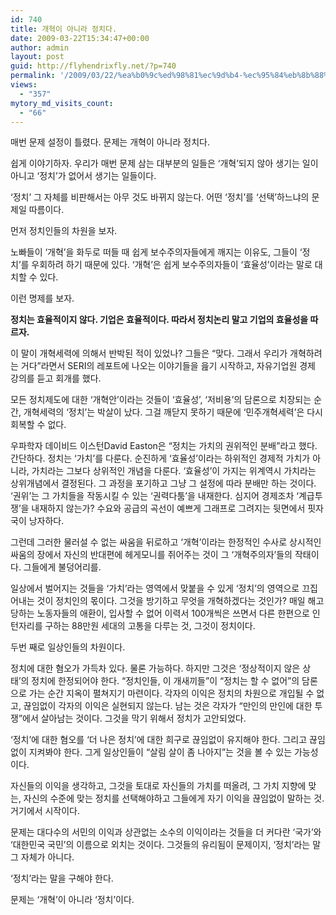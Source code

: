 ```yaml
---
id: 740
title: 개혁이 아니라 정치다.
date: 2009-03-22T15:34:47+00:00
author: admin
layout: post
guid: http://flyhendrixfly.net/?p=740
permalink: '/2009/03/22/%ea%b0%9c%ed%98%81%ec%9d%b4-%ec%95%84%eb%8b%88%eb%9d%bc-%ec%a0%95%ec%b9%98%eb%8b%a4/'
views:
  - "357"
mytory_md_visits_count:
  - "66"
---
```

매번 문제 설정이 틀렸다. 문제는 개혁이 아니라 정치다.

쉽게 이야기하자. 우리가 매번 문제 삼는 대부분의 일들은 &#8216;개혁&#8217;되지 않아 생기는 일이 아니고 &#8216;정치&#8217;가 없어서 생기는 일들이다.

&#8216;정치&#8217; 그 자체를 비판해서는 아무 것도 바뀌지 않는다. 어떤 &#8216;정치&#8217;를 &#8216;선택&#8217;하느냐의 문제일 따름이다.

먼저 정치인들의 차원을 보자.

노빠들이 &#8216;개혁&#8217;을 화두로 떠들 때 쉽게 보수주의자들에게 깨지는 이유도, 그들이 &#8216;정치&#8217;를 우회하려 하기 때문에 있다. &#8216;개혁&#8217;은 쉽게 보수주의자들이 &#8216;효율성&#8217;이라는 말로 대치할 수 있다.

이런 명제를 보자.

<span style="font-weight: bold;">정치는 효율적이지 않다. 기업은 효율적이다. 따라서 정치논리 말고 기업의 효율성을 따르자.</span>

이 말이 개혁세력에 의해서 반박된 적이 있었나? 그들은 &#8220;맞다. 그래서 우리가 개혁하려는 거다&#8221;라면서 SERI의 레포트에 나오는 이야기들을 읊기 시작하고, 자유기업원 경제 강의를 듣고 회개를 했다.

모든 정치제도에 대한 &#8216;개혁안&#8217;이라는 것들이 &#8216;효율성&#8217;, &#8216;저비용&#8217;의 담론으로 치장되는 순간, 개혁세력의 &#8216;정치&#8217;는 박살이 났다. 그걸 깨닫지 못하기 때문에 &#8216;민주개혁세력&#8217;은 다시 회복할 수 없다. 

우파학자 데이비드 이스턴David Easton은 &#8220;정치는 가치의 권위적인 분배&#8221;라고 했다. 간단하다. 정치는 &#8216;가치&#8217;를 다룬다. 순진하게 &#8216;효율성&#8217;이라는 하위적인 경제적 가치가 아니라, 가치라는 그보다 상위적인 개념을 다룬다. &#8216;효율성&#8217;이 가지는 위계역시 가치라는 상위개념에서 결정된다. 그 과정을 포기하고 그냥 그 설정에 따라 분배만 하는 것이다. &#8216;권위&#8217;는 그 가치들을 작동시킬 수 있는 &#8216;권력다툼&#8217;을 내재한다. 심지어 경제조차 &#8216;계급투쟁&#8217;을 내재하지 않는가? 수요와 공급의 곡선이 예쁘게 그래프로 그려지는 뒷면에서 핏자국이 낭자하다.

그런데 그러한 물러설 수 없는 싸움을 뒤로하고 &#8216;개혁&#8217;이라는 한정적인 수사로 상시적인 싸움의 장에서 자신의 반대편에 헤게모니를 쥐어주는 것이 그 &#8216;개혁주의자&#8217;들의 작태이다. 그들에게 불덩어리를.

일상에서 벌어지는 것들을 &#8216;가치&#8217;라는 영역에서 맞붙을 수 있게 &#8216;정치&#8217;의 영역으로 끄집어내는 것이 정치인의 몫이다. 그것을 방기하고 무엇을 개혁하겠다는 것인가? 매일 해고당하는 노동자들의 애환이, 입사할 수 없어 이력서 100개씩은 쓰면서 다른 한편으로 인턴자리를 구하는 88만원 세대의 고통을 다루는 것, 그것이 정치이다.

두번 째로 일상인들의 차원이다.

정치에 대한 혐오가 가득차 있다. 물론 가능하다. 하지만 그것은 &#8216;정상적이지 않은 상태&#8217;의 정치에 한정되어야 한다. &#8220;정치인들, 이 개새끼들&#8221;이 &#8220;정치는 할 수 없어&#8221;의 담론으로 가는 순간 지옥이 펼쳐지기 마련이다. 각자의 이익은 정치의 차원으로 개입될 수 없고, 끊임없이 각자의 이익은 실현되지 않는다. 남는 것은 각자가 &#8220;만인의 만인에 대한 투쟁&#8221;에서 살아남는 것이다. 그것을 막기 위해서 정치가 고안되었다.

&#8216;정치&#8217;에 대한 혐오를 &#8216;더 나은 정치&#8217;에 대한 희구로 끊임없이 유지해야 한다. 그리고 끊임없이 지켜봐야 한다. 그게 일상인들이 &#8220;살림 살이 좀 나아지&#8221;는 것을 볼 수 있는 가능성이다.

자신들의 이익을 생각하고, 그것을 토대로 자신들의 가치를 떠올려, 그 가치 지향에 맞는, 자신의 수준에 맞는 정치를 선택해야하고 그들에게 자기 이익을 끊임없이 말하는 것. 거기에서 시작이다.

문제는 대다수의 서민의 이익과 상관없는 소수의 이익이라는 것들을 더 커다란 &#8216;국가&#8217;와 &#8216;대한민국 국민&#8217;의 이름으로 외치는 것이다. 그것들의 유리됨이 문제이지, &#8216;정치&#8217;라는 말 그 자체가 아니다.

&#8216;정치&#8217;라는 말을 구해야 한다.

문제는 &#8216;개혁&#8217;이 아니라 &#8216;정치&#8217;이다.